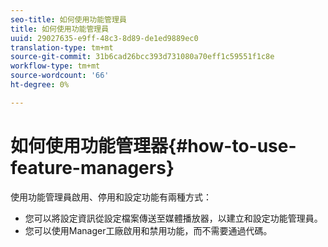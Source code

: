 ```yaml
---
seo-title: 如何使用功能管理員
title: 如何使用功能管理員
uuid: 29027635-e9ff-48c3-8d89-de1ed9889ec0
translation-type: tm+mt
source-git-commit: 31b6cad26bcc393d731080a70eff1c59551f1c8e
workflow-type: tm+mt
source-wordcount: '66'
ht-degree: 0%

---
```



# 如何使用功能管理器{#how-to-use-feature-managers}

使用功能管理員啟用、停用和設定功能有兩種方式：

* 您可以將設定資訊從設定檔案傳送至媒體播放器，以建立和設定功能管理員。
* 您可以使用Manager工廠啟用和禁用功能，而不需要通過代碼。

